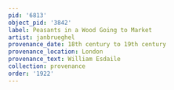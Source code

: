 ```yaml
---
pid: '6813'
object_pid: '3842'
label: Peasants in a Wood Going to Market
artist: janbrueghel
provenance_date: 18th century to 19th century
provenance_location: London
provenance_text: William Esdaile
collection: provenance
order: '1922'
---
```

